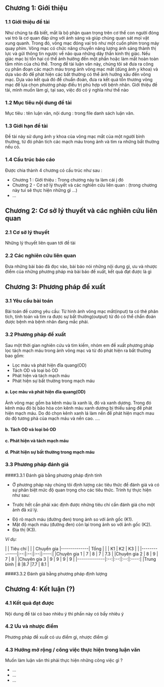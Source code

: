 ## Chương 1: Giới thiệu
### 1.1 Giới thiệu đề tài
Như chúng ta đã biết, mắt là bộ phận quan trọng trên cơ thể con người đóng vai trò là cơ quan đáp ứng với ánh sáng và giúp chúng quan sát mọi vật xung quanh. Trong đó, võng mạc đóng vai trò như một cuốn phim trong máy quay phim. Võng mạc có chức năng chuyển năng lượng ánh sáng thành thị lực và gửi thông tin ngược về não qua những dây thần kinh thị giác. Nếu giác mạc bị tổn hại có thể ảnh hưởng đến một phần hoặc làm mất hoàn toàn tầm nhìn của chủ thể.
Trong đề tài luận văn này, chúng tôi sẽ đưa ra công cụ phân đoạn các mạch máu trong ảnh võng mạc mắt (dùng ảnh y khoa) và dựa vào đó để phát hiện các bất thường có thể ảnh hưởng xấu đến võng mạc. Dựa vào kết quả đó để chuẩn đoán, đưa ra kết quá tổn thương võng mạc để lựa chọn phương pháp điều trị phù hợp với bệnh nhân.
Giới thiệu đề tài, mình muốn làm gì, tại sao, việc đó có ý nghĩa như thế nào
### 1.2 Mục tiêu nội dung đề tài
Mục tiêu : tên luận văn, nội dung : trong file danh sách luận văn.
### 1.3 Giới hạn đề tài
Đề tài này sử dụng ảnh y khoa của võng mạc mắt của một người bình thường, từ đó phân tích các mạch máu trong ảnh và tìm ra những bất thường nếu có.
### 1.4 Cấu trúc báo cáo
Được chia thành 4 chương có cấu trúc như sau : 
  - Chương 1 : Giới thiệu : Trong chương này ta làm cái j đó 
  - Chương 2 - Cơ sở lý thuyết và các nghiên cứu liên quan : (trong chương này tui sẽ thực hiện những gì ...)
  - ...
## Chương 2: Cơ sở lý thuyết và các nghiên cứu liên quan
### 2.1 Cơ sở lý thuyết
Những lý thuyết liên quan tới đề tài 
### 2.2 Các nghiên cứu liên quan
Đưa những bài báo đã đọc vào, bài báo nói những nội dung gì, ưu và nhược điểm của những phương pháp mà bài báo đề xuất, kết quả đạt được là gì
## Chương 3: Phương pháp đề xuất
### 3.1 Yêu cầu bài toán
Bài toán đề cương yêu cầu: Từ hình ảnh võng mạc mắt(input) ta có thê phân tích, tính toán và tìm ra được sự bất thường(output) từ đó có thể chẩn đoán được bệnh mà bệnh nhân đang mắc phải.
### 3.2 Phương pháp đề xuất
Sau một thời gian nghiên cứu và tìm kiếm, nhóm em đề xuất phương pháp lọc tách mạch máu trong ảnh võng mạc và từ đó phát hiện ra bất thường bao gồm:
  - Lọc màu và phát hiện đĩa quang(OD)
  - Tách OD và loại bỏ OD
  - Phát hiện và tách mạch máu
  - Phát hiện sự bất thường trong mạch máu
#### a. Lọc màu và phát hiện đĩa quang(OD)
Ảnh võng mạc gồm ba kênh màu là xanh lá, đỏ và xanh dương. Trong đó kênh màu đỏ bị bão hòa còn kênh màu xanh dương bị thiếu sáng để phát hiện mạch máu. Do đó chọn kênh xanh lá làm nền để phát hiện mạch mau do độ tương phả của mạch máu và nền cao.
....
#### b. Tách OD và loại bỏ OD

#### c. Phát hiện và tách mạch máu

#### d. Phát hiện sự bất thường trong mạch máu

### 3.3 Phương pháp đánh giá
####3.3.1 Đánh giá bằng phương pháp định tính
 - Ở phương pháp này chúng tôi định lượng các tiêu thức để đánh giá và có sự phân biệt mức độ quan trọng cho các tiêu thức. Trình tự thực hiện như sau:

 - Trước hết cần phải xác định được những tiêu chí cần đánh giá cho một ảnh đã xử lý.

 + Độ rõ mạch máu (đường đen) trong ảnh so với ảnh gốc (K1).
 + Mật độ mạch máu (đường đen) còn lại trong ảnh so với ảnh gốc (K2).
 + Địa thị (K3).

 *Ví dụ:*

|              |    Tiêu chí  |      |
|  Chuyển gia  |--------------| Tổng |
|              | K1 | K2 | K3 |      |
|--------------|:--:|:--:|:--:|:----:|
|Chuyên gia 1  | 7  | 8  | 7  |  7.3 |
|Chuyên gia 2  | 8  | 9  | 7  |  8   |
|Chuyên gia 3  | 9  | 9  | 9  |  9   |
|--------------|:--:|:--:|:--:|:----:|
|Trung bình    | 8  |8.7 |7.7 |  8.1 |

####3.3.2 Đánh giá bằng phương pháp định lượng
## Chương 4: Kết luận (?)
### 4.1 Kết quả đạt được
Nội dung đề tài có bao nhiêu ý thì phần này có bấy nhiêu ý
### 4.2 Ưu và nhược điểm
Phương pháp đề xuất có ưu điểm gì, nhược điểm gì
### 4.3 Hướng mở rộng / công việc thực hiện trong luận văn
Muốn làm luận văn thì phải thực hiện những công việc gì ?
 - ...
 - ...
 - ...
